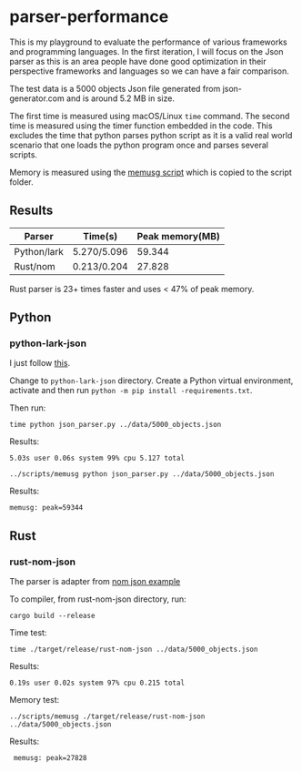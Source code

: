 # parser-performance

This is my playground to evaluate the performance of various frameworks and programming languages. In the first
iteration, I will focus on the Json parser as this is an area people have done good optimization in their
perspective frameworks and languages so we can have a fair comparison.

The test data is a 5000 objects Json file generated from  json-generator.com and is around 5.2 MB in size. 

The first time is measured using macOS/Linux `time` command. The second time is measured using the timer function embedded in the code.
This excludes the time that python parses python script as it is a valid real world scenario that one loads the python program once
and parses several scripts.

Memory is measured using the [memusg script](https://gist.github.com/netj/526585) which is copied to the script folder.

## Results

| Parser |  Time(s) |  Peak memory(MB) |
|---|---|---|
| Python/lark | 5.270/5.096 | 59.344 |
| Rust/nom | 0.213/0.204 | 27.828 |

Rust parser is 23+ times faster and uses < 47% of peak memory.
## Python

### python-lark-json

I just follow [this](https://github.com/lark-parser/lark/blob/master/docs/json_tutorial.md).

Change to `python-lark-json` directory. Create a Python virtual environment, activate and then run `python -m pip install -requirements.txt`.

Then run:

```
time python json_parser.py ../data/5000_objects.json
```

Results: 

```
5.03s user 0.06s system 99% cpu 5.127 total
```

```
../scripts/memusg python json_parser.py ../data/5000_objects.json
```

Results:

```
memusg: peak=59344
```

## Rust

### rust-nom-json

The parser is adapter from [nom json example](https://github.com/Geal/nom/blob/main/examples/json.rs)

To compiler, from rust-nom-json directory, run:

```
cargo build --release
```

Time test:

```
time ./target/release/rust-nom-json ../data/5000_objects.json
```

Results:

```
0.19s user 0.02s system 97% cpu 0.215 total
```

Memory test:

```
../scripts/memusg ./target/release/rust-nom-json ../data/5000_objects.json
```

Results:

```
 memusg: peak=27828
```